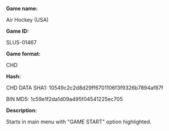 ﻿**Game name:**

Air Hockey (USA)

**Game ID:**

SLUS-01467

**Game format:**

CHD

**Hash:**

CHD DATA SHA1: 10549c2c2d8d29ff6701106f3f9326b7894af87f

BIN MD5: 1c59e1f2da1d09a495f04541225ec705

**Description:**

Starts in main menu with "GAME START" option highlighted.